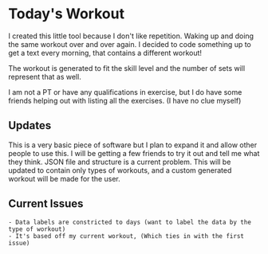 # Today's Workout
I created this little tool because I don't like repetition. Waking up and doing 
the same workout over and over again. I decided to code something up to get a text 
every morning, that contains a different workout! 

The workout is generated to fit the skill level and the number of sets will represent that as well.

I am not a PT or have any qualifications in exercise, but I do have some friends 
helping out with listing all the exercises. (I have no clue myself)

## Updates
This is a very basic piece of software but I plan to expand it and allow other 
people to use this. I will be getting a few friends to try it out and tell me what they think.
JSON file and structure is a current problem. This will be updated to contain only 
types of workouts, and a custom generated workout will be made for the user.

## Current Issues
    - Data labels are constricted to days (want to label the data by the type of workout)
    - It's based off my current workout, (Which ties in with the first issue) 

